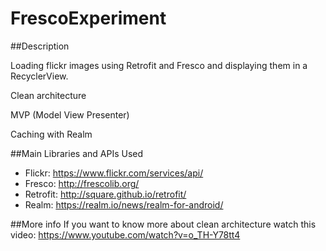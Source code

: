 # FrescoExperiment

##Description

Loading flickr images using Retrofit and Fresco and displaying them in a RecyclerView.

Clean architecture 

MVP (Model View Presenter)

Caching with Realm

##Main Libraries and APIs Used
* Flickr: https://www.flickr.com/services/api/
* Fresco: http://frescolib.org/
* Retrofit: http://square.github.io/retrofit/
* Realm: https://realm.io/news/realm-for-android/

##More info
If you want to know more about clean architecture watch this video: https://www.youtube.com/watch?v=o_TH-Y78tt4

